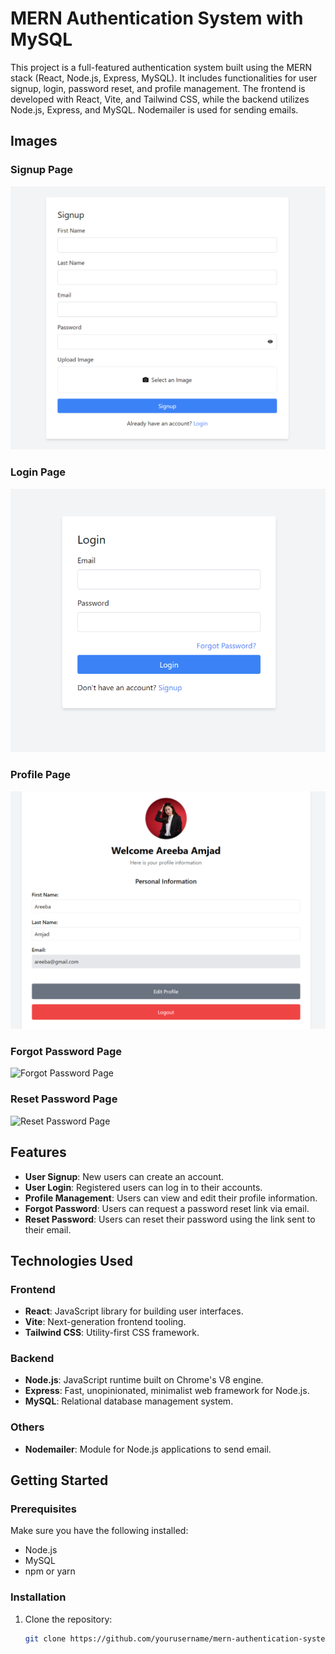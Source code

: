 # MERN Authentication System with MySQL

This project is a full-featured authentication system built using the MERN stack (React, Node.js, Express, MySQL). It includes functionalities for user signup, login, password reset, and profile management. The frontend is developed with React, Vite, and Tailwind CSS, while the backend utilizes Node.js, Express, and MySQL. Nodemailer is used for sending emails.

## Images

### Signup Page
![Signup Page](https://github.com/ItsMeAreebaAmjad/AuthenticationSystem-MERN/blob/main/2.png)

### Login Page
![Login Page](https://github.com/ItsMeAreebaAmjad/AuthenticationSystem-MERN/blob/main/1.png)

### Profile Page
![Profile Page](https://github.com/ItsMeAreebaAmjad/AuthenticationSystem-MERN/blob/main/5.png)

### Forgot Password Page
![Forgot Password Page](assets/forgot_password.png)

### Reset Password Page
![Reset Password Page](assets/reset_password.png)

## Features

- **User Signup**: New users can create an account.
- **User Login**: Registered users can log in to their accounts.
- **Profile Management**: Users can view and edit their profile information.
- **Forgot Password**: Users can request a password reset link via email.
- **Reset Password**: Users can reset their password using the link sent to their email.

## Technologies Used

### Frontend
- **React**: JavaScript library for building user interfaces.
- **Vite**: Next-generation frontend tooling.
- **Tailwind CSS**: Utility-first CSS framework.

### Backend
- **Node.js**: JavaScript runtime built on Chrome's V8 engine.
- **Express**: Fast, unopinionated, minimalist web framework for Node.js.
- **MySQL**: Relational database management system.

### Others
- **Nodemailer**: Module for Node.js applications to send email.

## Getting Started

### Prerequisites

Make sure you have the following installed:
- Node.js
- MySQL
- npm or yarn

### Installation

1. Clone the repository:
   ```bash
   git clone https://github.com/yourusername/mern-authentication-system.git
